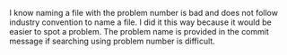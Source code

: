 I know naming a file with the problem number is bad and does not follow industry convention to name a file. I did it this way
because it would be easier to spot a problem. The problem name is provided in the commit message if searching using problem
number is difficult.
